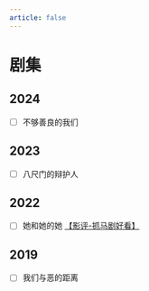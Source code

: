 ```yaml
---
article: false
---
```


# 剧集

## 2024

- [ ] 不够善良的我们

## 2023

- [ ] 八尺门的辩护人

## 2022

- [ ] 她和她的她 [【影评-抓马剧好看】](https://www.bilibili.com/video/BV1ELJqziEjr/)

## 2019

- [ ] 我们与恶的距离